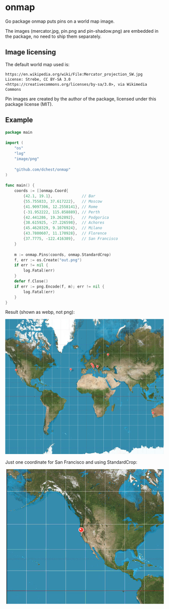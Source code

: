 onmap
=====

Go package onmap puts pins on a world map image.

The images (mercator.jpg, pin.png and pin-shadow.png) are embedded in the package,
no need to ship them separately.

Image licensing
---------------

The default world map used is:

```
https://en.wikipedia.org/wiki/File:Mercator_projection_SW.jpg
License: Strebe, CC BY-SA 3.0 <https://creativecommons.org/licenses/by-sa/3.0>, via Wikimedia Commons
```

Pin images are created by the author of the package, licensed under this package license (MIT).


Example
-------

```go
package main

import (
    "os"
    "log"
    "image/png"

    "github.com/dchest/onmap"
)

func main() {
	coords := []onmap.Coord{
		{42.1, 19.1},             // Bar
		{55.755833, 37.617222},   // Moscow
		{41.9097306, 12.2558141}, // Rome
		{-31.952222, 115.858889}, // Perth
		{42.441286, 19.262892},   // Podgorica
		{38.615925, -27.226598},  // Achores
		{45.4628329, 9.1076924},  // Milano
		{43.7800607, 11.170928},  // Florence
		{37.7775, -122.416389},   // San Francisco
	}

	m := onmap.Pins(coords, onmap.StandardCrop)
	f, err := os.Create("out.png")
	if err != nil {
		log.Fatal(err)
	}
	defer f.Close()
	if err := png.Encode(f, m); err != nil {
		log.Fatal(err)
	}
}
```

Result (shown as webp, not png):

![World map with pins, cropped](example-1.webp)

Just one coordinate for San Francisco and using StandardCrop:

![World map with pins, cropped](example-2.webp)
